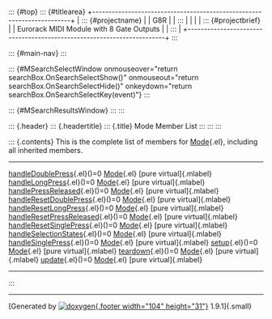 ::: {#top}
::: {#titlearea}
+-----------------------------------------------------------------------+
| ::: {#projectname}                                                    |
| G8R                                                                   |
| :::                                                                   |
|                                                                       |
| ::: {#projectbrief}                                                   |
| Eurorack MIDI Module with 8 Gate Outputs                              |
| :::                                                                   |
+-----------------------------------------------------------------------+
:::

::: {#main-nav}
:::

::: {#MSearchSelectWindow onmouseover="return searchBox.OnSearchSelectShow()" onmouseout="return searchBox.OnSearchSelectHide()" onkeydown="return searchBox.OnSearchSelectKey(event)"}
:::

::: {#MSearchResultsWindow}
:::
:::

::: {.header}
::: {.headertitle}
::: {.title}
Mode Member List
:::
:::
:::

::: {.contents}
This is the complete list of members for [Mode](classMode.html){.el},
including all inherited members.

  --------------------------------------------------------------------------------------- ----------------------------- -------------------------
  [handleDoublePress](classMode.html#a2f81571d058f2b1ed1592d2041799202){.el}()=0          [Mode](classMode.html){.el}   [pure virtual]{.mlabel}
  [handleLongPress](classMode.html#a09a52e2df1ef9fa944875cba99fc57fd){.el}()=0            [Mode](classMode.html){.el}   [pure virtual]{.mlabel}
  [handlePressReleased](classMode.html#ae6c70842a6e744185300d3b44c06bcaf){.el}()=0        [Mode](classMode.html){.el}   [pure virtual]{.mlabel}
  [handleResetDoublePress](classMode.html#aaa9b6958129f7d8e8bed339e790131e0){.el}()=0     [Mode](classMode.html){.el}   [pure virtual]{.mlabel}
  [handleResetLongPress](classMode.html#ac153613d96bea9fba3e9775e2861ef0e){.el}()=0       [Mode](classMode.html){.el}   [pure virtual]{.mlabel}
  [handleResetPressReleased](classMode.html#a2b12c8d0ae0d884c8168218c4c167d92){.el}()=0   [Mode](classMode.html){.el}   [pure virtual]{.mlabel}
  [handleResetSinglePress](classMode.html#a81ad1f477340a92ebf3e5a3ed8427ca1){.el}()=0     [Mode](classMode.html){.el}   [pure virtual]{.mlabel}
  [handleSelectionStates](classMode.html#ae272309e82f82d2967c16c80712fed28){.el}()=0      [Mode](classMode.html){.el}   [pure virtual]{.mlabel}
  [handleSinglePress](classMode.html#a278db06e9d46fe80d61d577f9f636fa2){.el}()=0          [Mode](classMode.html){.el}   [pure virtual]{.mlabel}
  [setup](classMode.html#acded67ff8ef9572e44948971385701ab){.el}()=0                      [Mode](classMode.html){.el}   [pure virtual]{.mlabel}
  [teardown](classMode.html#a126f69890bd05de9745561a7f592aabd){.el}()=0                   [Mode](classMode.html){.el}   [pure virtual]{.mlabel}
  [update](classMode.html#aa2c21d9299b9df6912689e4ada8d3102){.el}()=0                     [Mode](classMode.html){.el}   [pure virtual]{.mlabel}
  --------------------------------------------------------------------------------------- ----------------------------- -------------------------
:::

------------------------------------------------------------------------

[Generated by [![doxygen](doxygen.svg){.footer width="104"
height="31"}](https://www.doxygen.org/index.html) 1.9.1]{.small}
